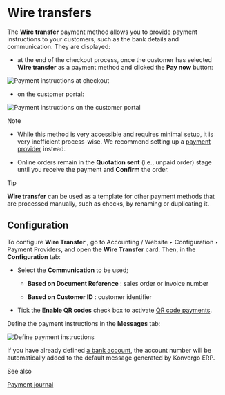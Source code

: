 # Wire transfers

The **Wire transfer** payment method allows you to provide payment
instructions to your customers, such as the bank details and communication.
They are displayed:

  * at the end of the checkout process, once the customer has selected **Wire transfer** as a payment method and clicked the **Pay now** button:

![Payment instructions at
checkout](../../../_images/payment_instructions_checkout.png)

  * on the customer portal:

![Payment instructions on the customer
portal](../../../_images/payment_instructions_portal.png)

<div class="alert alert-primary">
<p class="alert-title">
Note</p><ul>
<li><p>While this method is very accessible and requires minimal setup, it is very inefficient
process-wise. We recommend setting up a <a href="../payment_providers">payment provider</a> instead.</p></li>
<li><p>Online orders remain in the <b>Quotation sent</b> (i.e., unpaid order) stage until you
receive the payment and <b>Confirm</b> the order.</p></li>
</ul>
</div> <div class="alert alert-info">
<p class="alert-title">
Tip</p><p><b>Wire transfer</b> can be used as a template for other payment methods that are processed
manually, such as checks, by renaming or duplicating it.</p>
</div>

## Configuration

To configure **Wire Transfer** , go to Accounting / Website ‣ Configuration ‣
Payment Providers, and open the **Wire Transfer** card. Then, in the
**Configuration** tab:

  * Select the **Communication** to be used;

    * **Based on Document Reference** : sales order or invoice number

    * **Based on Customer ID** : customer identifier

  * Tick the **Enable QR codes** check box to activate [QR code payments](../accounting/customer_invoices/epc_qr_code).

Define the payment instructions in the **Messages** tab:

![Define payment instructions](../../../_images/payment_instructions.png)

If you have already defined [a bank account](../accounting/bank), the
account number will be automatically added to the default message generated by
Konvergo ERP.

<div class="alert alert-secondary">
<p class="alert-title">
See also</p><p><a href="../payment_providers#payment-providers-journal"><span class="std std-ref">Payment journal</span></a></p>
</div>


